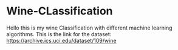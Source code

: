 # Wine-CLassification

Hello this is my wine Classification with different machine learning algorithms. 
This is the link for the dataset: https://archive.ics.uci.edu/dataset/109/wine
